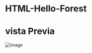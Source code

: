 # HTML-Hello-Forest

# vista Previa 
![image](https://github.com/ItzelMedinaMex/HTML-Hello-Forest/assets/112908528/3e0490fd-0fe4-41d3-af46-c3165a829a97)

